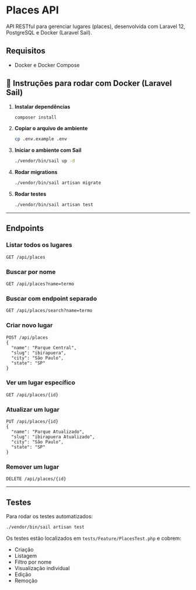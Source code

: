 # Places API

API RESTful para gerenciar lugares (places), desenvolvida com Laravel 12, PostgreSQL e Docker (Laravel Sail).

## Requisitos

- Docker e Docker Compose

## 🐳 Instruções para rodar com Docker (Laravel Sail)

1. **Instalar dependências**
   ```bash
   composer install
   ```

2. **Copiar o arquivo de ambiente**
   ```bash
   cp .env.example .env
   ```

3. **Iniciar o ambiente com Sail**
   ```bash
   ./vendor/bin/sail up -d
   ```

4. **Rodar migrations**
   ```bash
   ./vendor/bin/sail artisan migrate
   ```

5. **Rodar testes**
   ```bash
   ./vendor/bin/sail artisan test
   ```

---

## Endpoints

### Listar todos os lugares
```http
GET /api/places
```

### Buscar por nome
```http
GET /api/places?name=termo
```

### Buscar com endpoint separado
```http
GET /api/places/search?name=termo
```

### Criar novo lugar
```http
POST /api/places
{
  "name": "Parque Central",
  "slug": "ibirapuera",
  "city": "São Paulo",
  "state": "SP"
}
```

### Ver um lugar específico
```http
GET /api/places/{id}
```

### Atualizar um lugar
```http
PUT /api/places/{id}
{
  "name": "Parque Atualizado",
  "slug": "ibirapuera Atualizado",
  "city": "São Paulo",
  "state": "SP"
}
```

### Remover um lugar
```http
DELETE /api/places/{id}
```

---

## Testes

Para rodar os testes automatizados:
```bash
./vendor/bin/sail artisan test
```

Os testes estão localizados em `tests/Feature/PlacesTest.php` e cobrem:

- Criação
- Listagem
- Filtro por nome
- Visualização individual
- Edição
- Remoção
